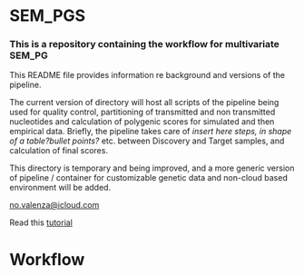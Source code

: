 # SEM_PGS

### This is a repository containing the workflow for multivariate SEM_PG

This README file provides information re background and versions of the pipeline. 

The current version of directory will host all scripts of the pipeline being used for quality control, partitioning of transmitted and non transmitted nucleotides and calculation of polygenic scores for simulated and then empirical data.
Briefly, the pipeline takes care of *insert here steps, in shape of a table?bullet points?* etc. between Discovery and Target samples, and calculation of final scores. 



This directory is temporary and being improved, and a more generic version of pipeline / container for customizable genetic data and non-cloud based environment will be added.

no.valenza@icloud.com

Read this [tutorial](https://choishingwan.github.io/PRS-Tutorial/)

# Workflow

